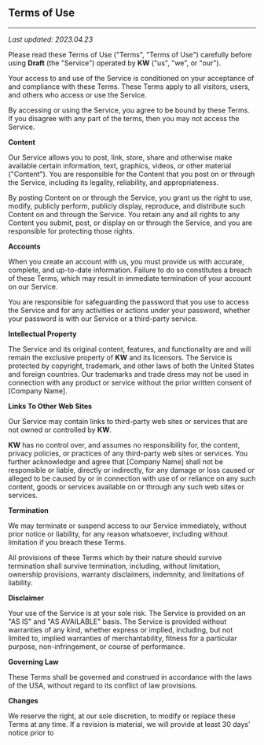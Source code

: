 ## Terms of Use

---

_Last updated: 2023.04.23_

Please read these Terms of Use ("Terms", "Terms of Use") carefully before using **Draft** (the "Service") operated by **KW** ("us", "we", or "our").

Your access to and use of the Service is conditioned on your acceptance of and compliance with these Terms. These Terms apply to all visitors, users, and others who access or use the Service.

By accessing or using the Service, you agree to be bound by these Terms. If you disagree with any part of the terms, then you may not access the Service.

**Content**

Our Service allows you to post, link, store, share and otherwise make available certain information, text, graphics, videos, or other material ("Content"). You are responsible for the Content that you post on or through the Service, including its legality, reliability, and appropriateness.

By posting Content on or through the Service, you grant us the right to use, modify, publicly perform, publicly display, reproduce, and distribute such Content on and through the Service. You retain any and all rights to any Content you submit, post, or display on or through the Service, and you are responsible for protecting those rights.

**Accounts**

When you create an account with us, you must provide us with accurate, complete, and up-to-date information. Failure to do so constitutes a breach of these Terms, which may result in immediate termination of your account on our Service.

You are responsible for safeguarding the password that you use to access the Service and for any activities or actions under your password, whether your password is with our Service or a third-party service.

**Intellectual Property**

The Service and its original content, features, and functionality are and will remain the exclusive property of **KW** and its licensors. The Service is protected by copyright, trademark, and other laws of both the United States and foreign countries. Our trademarks and trade dress may not be used in connection with any product or service without the prior written consent of [Company Name].

**Links To Other Web Sites**

Our Service may contain links to third-party web sites or services that are not owned or controlled by **KW**.

**KW** has no control over, and assumes no responsibility for, the content, privacy policies, or practices of any third-party web sites or services. You further acknowledge and agree that [Company Name] shall not be responsible or liable, directly or indirectly, for any damage or loss caused or alleged to be caused by or in connection with use of or reliance on any such content, goods or services available on or through any such web sites or services.

**Termination**

We may terminate or suspend access to our Service immediately, without prior notice or liability, for any reason whatsoever, including without limitation if you breach these Terms.

All provisions of these Terms which by their nature should survive termination shall survive termination, including, without limitation, ownership provisions, warranty disclaimers, indemnity, and limitations of liability.

**Disclaimer**

Your use of the Service is at your sole risk. The Service is provided on an "AS IS" and "AS AVAILABLE" basis. The Service is provided without warranties of any kind, whether express or implied, including, but not limited to, implied warranties of merchantability, fitness for a particular purpose, non-infringement, or course of performance.

**Governing Law**

These Terms shall be governed and construed in accordance with the laws of the USA, without regard to its conflict of law provisions.

**Changes**

We reserve the right, at our sole discretion, to modify or replace these Terms at any time. If a revision is material, we will provide at least 30 days' notice prior to
